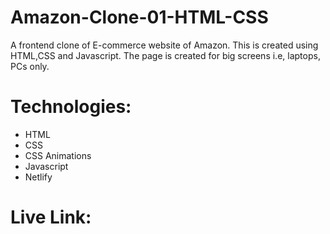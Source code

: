 # Amazon-Clone-01-HTML-CSS
A frontend clone of E-commerce website of Amazon. This is created using HTML,CSS and Javascript. The page is created for big screens i.e, laptops, PCs only.

# Technologies:
* HTML
* CSS
* CSS Animations
* Javascript
* Netlify

# Live Link:

